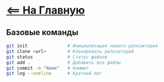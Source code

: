 # [<== На Главную](/git_info.md)

## Базовые команды

```bash
git init               # Инициализация нового репозитория
git clone <url>        # Клонировать репозиторий
git status             # Статус файлов
git add .              # Добавить все файлы
git commit -m "Name"   # Коммит
git log --oneline      # Краткий лог